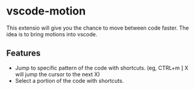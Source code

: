 # vscode-motion

This extensio will give you the chance to move between code faster. The idea is to bring motions into vscode.

## Features

 - Jump to specific pattern of the code with shortcuts. (eg, CTRL+m ] X will jump the cursor to the next X)
 - Select a portion of the code with shortcuts.


